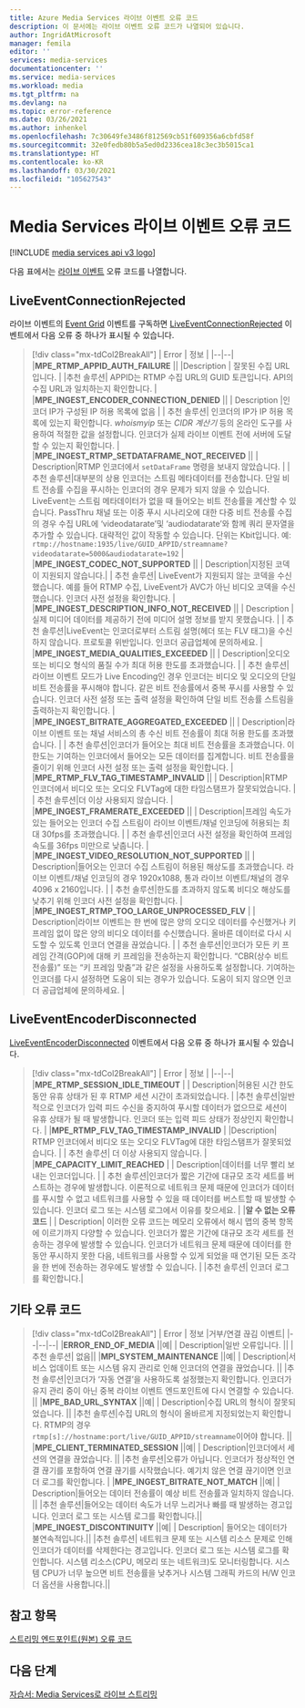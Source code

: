 ```yaml
---
title: Azure Media Services 라이브 이벤트 오류 코드
description: 이 문서에는 라이브 이벤트 오류 코드가 나열되어 있습니다.
author: IngridAtMicrosoft
manager: femila
editor: ''
services: media-services
documentationcenter: ''
ms.service: media-services
ms.workload: media
ms.tgt_pltfrm: na
ms.devlang: na
ms.topic: error-reference
ms.date: 03/26/2021
ms.author: inhenkel
ms.openlocfilehash: 7c30649fe3486f812569cb51f609356a6cbfd58f
ms.sourcegitcommit: 32e0fedb80b5a5ed0d2336cea18c3ec3b5015ca1
ms.translationtype: HT
ms.contentlocale: ko-KR
ms.lasthandoff: 03/30/2021
ms.locfileid: "105627543"
---
```

# <a name="media-services-live-event-error-codes"></a>Media Services 라이브 이벤트 오류 코드

[!INCLUDE [media services api v3 logo](./includes/v3-hr.md)]

다음 표에서는 [라이브 이벤트](live-events-outputs-concept.md) 오류 코드를 나열합니다.

## <a name="liveeventconnectionrejected"></a>LiveEventConnectionRejected

라이브 이벤트의 [Event Grid](../../event-grid/index.yml) 이벤트를 구독하면 [LiveEventConnectionRejected](monitoring/media-services-event-schemas.md\#liveeventconnectionrejected) 이벤트에서 다음 오류 중 하나가 표시될 수 있습니다.
> [!div class="mx-tdCol2BreakAll"]
>| Error | 정보 |
>|--|--|
>|**MPE_RTMP_APPID_AUTH_FAILURE** ||
>|Description | 잘못된 수집 URL입니다. |
>|추천 솔루션| APPID는 RTMP 수집 URL의 GUID 토큰입니다. API의 수집 URL과 일치하는지 확인합니다. |
>|**MPE_INGEST_ENCODER_CONNECTION_DENIED** ||
>| Description |인코더 IP가 구성된 IP 허용 목록에 없음 |
>| 추천 솔루션| 인코더의 IP가 IP 허용 목록에 있는지 확인합니다. *whoismyip* 또는 *CIDR 계산기* 등의 온라인 도구를 사용하여 적절한 값을 설정합니다.  인코더가 실제 라이브 이벤트 전에 서버에 도달할 수 있는지 확인합니다. |
>|**MPE_INGEST_RTMP_SETDATAFRAME_NOT_RECEIVED** ||
>| Description|RTMP 인코더에서 `setDataFrame` 명령을 보내지 않았습니다. |
>| 추천 솔루션|대부분의 상용 인코더는 스트림 메타데이터를 전송합니다. 단일 비트 전송률 수집을 푸시하는 인코더의 경우 문제가 되지 않을 수 있습니다. LiveEvent는 스트림 메타데이터가 없을 때 들어오는 비트 전송률을 계산할 수 있습니다.  PassThru 채널 또는 이중 푸시 시나리오에 대한 다중 비트 전송률 수집의 경우 수집 URL에 ‘videodatarate’및 ‘audiodatarate’와 함께 쿼리 문자열을 추가할 수 있습니다. 대략적인 값이 작동할 수 있습니다. 단위는 Kbit입니다. 예: `rtmp://hostname:1935/live/GUID_APPID/streamname?videodatarate=5000&audiodatarate=192` |
>|**MPE_INGEST_CODEC_NOT_SUPPORTED** ||
>| Description|지정된 코덱이 지원되지 않습니다.|
>| 추천 솔루션| LiveEvent가 지원되지 않는 코덱을 수신했습니다. 예를 들어 RTMP 수집, LiveEvent가 AVC가 아닌 비디오 코덱을 수신했습니다.  인코더 사전 설정을 확인합니다. |
>|**MPE_INGEST_DESCRIPTION_INFO_NOT_RECEIVED** ||
>| Description |실제 미디어 데이터를 제공하기 전에 미디어 설명 정보를 받지 못했습니다. |
>| 추천 솔루션|LiveEvent는 인코더로부터 스트림 설명(헤더 또는 FLV 태그)을 수신하지 않습니다. 프로토콜 위반입니다. 인코더 공급업체에 문의하세요. |
>|**MPE_INGEST_MEDIA_QUALITIES_EXCEEDED** ||
>| Description|오디오 또는 비디오 형식의 품질 수가 최대 허용 한도를 초과했습니다. |
>| 추천 솔루션|라이브 이벤트 모드가 Live Encoding인 경우 인코더는 비디오 및 오디오의 단일 비트 전송률을 푸시해야 합니다.  같은 비트 전송률에서 중복 푸시를 사용할 수 있습니다. 인코더 사전 설정 또는 출력 설정을 확인하여 단일 비트 전송률 스트림을 출력하는지 확인합니다. |
>|**MPE_INGEST_BITRATE_AGGREGATED_EXCEEDED** ||
>| Description|라이브 이벤트 또는 채널 서비스의 총 수신 비트 전송률이 최대 허용 한도를 초과했습니다. |
>| 추천 솔루션|인코더가 들어오는 최대 비트 전송률을 초과했습니다. 이 한도는 기여하는 인코더에서 들어오는 모든 데이터를 집계합니다. 비트 전송률을 줄이기 위해 인코더 사전 설정 또는 출력 설정을 확인합니다. |
>|**MPE_RTMP_FLV_TAG_TIMESTAMP_INVALID** ||
>| Description|RTMP 인코더에서 비디오 또는 오디오 FLVTag에 대한 타임스탬프가 잘못되었습니다. |
>| 추천 솔루션|더 이상 사용되지 않습니다. |
>|**MPE_INGEST_FRAMERATE_EXCEEDED** ||
>| Description|프레임 속도가 있는 들어오는 인코더 수집 스트림이 라이브 이벤트/채널 인코딩에 허용되는 최대 30fps를 초과했습니다. |
>| 추천 솔루션|인코더 사전 설정을 확인하여 프레임 속도를 36fps 미만으로 낮춥니다. |
>|**MPE_INGEST_VIDEO_RESOLUTION_NOT_SUPPORTED** ||
>| Description|들어오는 인코더 수집 스트림이 허용된 해상도를 초과했습니다. 라이브 이벤트/채널 인코딩의 경우 1920x1088, 통과 라이브 이벤트/채널의 경우 4096 x 2160입니다. |
>| 추천 솔루션|한도를 초과하지 않도록 비디오 해상도를 낮추기 위해 인코더 사전 설정을 확인합니다. |
>|**MPE_INGEST_RTMP_TOO_LARGE_UNPROCESSED_FLV** |
>| Description|라이브 이벤트는 한 번에 많은 양의 오디오 데이터를 수신했거나 키 프레임 없이 많은 양의 비디오 데이터를 수신했습니다. 올바른 데이터로 다시 시도할 수 있도록 인코더 연결을 끊었습니다. |
>| 추천 솔루션|인코더가 모든 키 프레임 간격(GOP)에 대해 키 프레임을 전송하는지 확인합니다.  “CBR(상수 비트 전송률)” 또는 “키 프레임 맞춤”과 같은 설정을 사용하도록 설정합니다. 기여하는 인코더를 다시 설정하면 도움이 되는 경우가 있습니다. 도움이 되지 않으면 인코더 공급업체에 문의하세요. |

## <a name="liveeventencoderdisconnected"></a>LiveEventEncoderDisconnected

[LiveEventEncoderDisconnected](monitoring/media-services-event-schemas.md\#liveeventencoderdisconnected) 이벤트에서 다음 오류 중 하나가 표시될 수 있습니다.

> [!div class="mx-tdCol2BreakAll"]
>| Error | 정보 |
>|--|--|
>|**MPE_RTMP_SESSION_IDLE_TIMEOUT** |
>| Description|허용된 시간 한도 동안 유휴 상태가 된 후 RTMP 세션 시간이 초과되었습니다. |
>|추천 솔루션|일반적으로 인코더가 입력 피드 수신을 중지하여 푸시할 데이터가 없으므로 세션이 유휴 상태가 될 때 발생합니다. 인코더 또는 입력 피드 상태가 정상인지 확인합니다. |
>|**MPE_RTMP_FLV_TAG_TIMESTAMP_INVALID** |
>|Description| RTMP 인코더에서 비디오 또는 오디오 FLVTag에 대한 타임스탬프가 잘못되었습니다. |
>| 추천 솔루션| 더 이상 사용되지 않습니다. |
>|**MPE_CAPACITY_LIMIT_REACHED** |
>| Description|데이터를 너무 빨리 보내는 인코더입니다. |
>| 추천 솔루션|인코더가 짧은 기간에 대규모 조각 세트를 버스트하는 경우에 발생합니다.  이론적으로 네트워크 문제 때문에 인코더가 데이터를 푸시할 수 없고 네트워크를 사용할 수 있을 때 데이터를 버스트할 때 발생할 수 있습니다. 인코더 로그 또는 시스템 로그에서 이유를 찾으세요. |
>|**알 수 없는 오류 코드** |
>| Description| 이러한 오류 코드는 메모리 오류에서 해시 맵의 중복 항목에 이르기까지 다양할 수 있습니다. 인코더가 짧은 기간에 대규모 조각 세트를 전송하는 경우에 발생할 수 있습니다.  인코더가 네트워크 문제 때문에 데이터를 한동안 푸시하지 못한 다음, 네트워크를 사용할 수 있게 되었을 때 연기된 모든 조각을 한 번에 전송하는 경우에도 발생할 수 있습니다. |
>|추천 솔루션| 인코더 로그를 확인합니다.|

## <a name="other-error-codes"></a>기타 오류 코드

> [!div class="mx-tdCol2BreakAll"]
>| Error | 정보 |거부/연결 끊김 이벤트|
>|--|--|--|
>|**ERROR_END_OF_MEDIA** ||예|
>| Description|일반 오류입니다. ||
>|추천 솔루션| 없음||
>|**MPI_SYSTEM_MAINTENANCE** ||예|
>| Description|서비스 업데이트 또는 시스템 유지 관리로 인해 인코더의 연결을 끊었습니다. ||
>|추천 솔루션|인코더가 ‘자동 연결’을 사용하도록 설정했는지 확인합니다. 인코더가 유지 관리 중이 아닌 중복 라이브 이벤트 엔드포인트에 다시 연결할 수 있습니다. ||
>|**MPE_BAD_URL_SYNTAX** ||예|
>| Description|수집 URL의 형식이 잘못되었습니다. ||
>|추천 솔루션|수집 URL의 형식이 올바르게 지정되었는지 확인합니다. RTMP의 경우 `rtmp[s]://hostname:port/live/GUID_APPID/streamname`이어야 합니다. ||
>|**MPE_CLIENT_TERMINATED_SESSION** ||예|
>| Description|인코더에서 세션의 연결을 끊었습니다.  ||
>|추천 솔루션|오류가 아닙니다. 인코더가 정상적인 연결 끊기를 포함하여 연결 끊기를 시작했습니다. 예기치 않은 연결 끊기이면 인코더 로그를 확인합니다. |
>|**MPE_INGEST_BITRATE_NOT_MATCH** ||예|
>| Description|들어오는 데이터 전송률이 예상 비트 전송률과 일치하지 않습니다. ||
>|추천 솔루션|들어오는 데이터 속도가 너무 느리거나 빠를 때 발생하는 경고입니다. 인코더 로그 또는 시스템 로그를 확인합니다.||
>|**MPE_INGEST_DISCONTINUITY** ||예|
>| Description| 들어오는 데이터가 불연속적입니다.||
>|추천 솔루션| 네트워크 문제 또는 시스템 리소스 문제로 인해 인코더가 데이터를 삭제한다는 경고입니다. 인코더 로그 또는 시스템 로그를 확인합니다. 시스템 리소스(CPU, 메모리 또는 네트워크)도 모니터링합니다. 시스템 CPU가 너무 높으면 비트 전송률을 낮추거나 시스템 그래픽 카드의 H/W 인코더 옵션을 사용합니다.||

## <a name="see-also"></a>참고 항목

[스트리밍 엔드포인트(원본) 오류 코드](streaming-endpoint-error-codes.md)

## <a name="next-steps"></a>다음 단계

[자습서: Media Services로 라이브 스트리밍](stream-live-tutorial-with-api.md)
